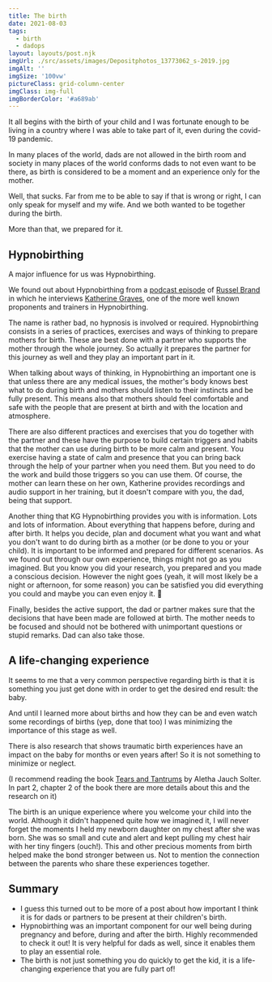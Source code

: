 ```yaml
---
title: The birth
date: 2021-08-03
tags:
  - birth
  - dadops
layout: layouts/post.njk
imgUrl: ./src/assets/images/Depositphotos_13773062_s-2019.jpg
imgAlt: ''
imgSize: '100vw'
pictureClass: grid-column-center
imgClass: img-full
imgBorderColor: '#a689ab'
---
```


It all begins with the birth of your child and I was fortunate enough to be living in a country where I was able to take part of it, even during the covid-19 pandemic.

In many places of the world, dads are not allowed in the birth room and society in many places of the world conforms dads to not even want to be there, as birth is considered to be a moment and an experience only for the mother.

Well, that sucks. Far from me to be able to say if that is wrong or right, I can only speak for myself and my wife. And we both wanted to be together during the birth.

More than that, we prepared for it. 

## Hypnobirthing

A major influence for us was Hypnobirthing.

We found out about Hypnobirthing from a [podcast episode](https://www.kghypnobirthing.com/hypnobirthing-videos/russell-brand-talks-about-kghypnobirthing/under-the-skin-podcast-birth-feminism-power.html) of [Russel Brand ](https://www.russellbrand.com/) in which he interviews [Katherine Graves](https://www.kghypnobirthing.com/), one of the more well known proponents and trainers in Hypnobirthing.

The name is rather bad, no hypnosis is involved or required. Hypnobirthing consists in a series of practices, exercises and ways of thinking to prepare mothers for birth. These are best done with a partner who supports the mother through the whole journey. So actually it prepares the partner for this journey as well and they play an important part in it.

When talking about ways of thinking, in Hypnobirthing an important one is that unless there are any medical issues, the mother's body knows best what to do during birth and mothers should listen to their instincts and be fully present. This means also that mothers should feel comfortable and safe with the people that are present at birth and with the location and atmosphere.

There are also different practices and exercises that you do together with the partner and these have the purpose to build certain triggers and habits that the mother can use during birth to be more calm and present. You exercise having a state of calm and presence that you can bring back through the help of your partner when you need them. But you need to do the work and build those triggers so you can use them. Of course, the mother can learn these on her own, Katherine provides recordings and audio support in her training, but it doesn't compare with you, the dad, being that support.

Another thing that KG Hypnobirthing provides you with is information. Lots and lots of information. About everything that happens before, during and after birth. It helps you decide, plan and document what you want and what you don't want to do during birth as a mother (or be done to you or your child). It is important to be informed and prepared for different scenarios. As we found out through our own experience, things might not go as you imagined. But you know you did your research, you prepared and you made a conscious decision. However the night goes (yeah, it will most likely be a night or afternoon, for some reason) you can be satisfied you did everything you could and maybe you can even enjoy it. 🙂

Finally, besides the active support, the dad or partner makes sure that the decisions that have been made are followed at birth. The mother needs to be focused and should not be bothered with unimportant questions or stupid remarks. Dad can also take those. 

## A life-changing experience

It seems to me that a very common perspective regarding birth is that it is something you just get done with in order to get the desired end result: the baby.

And until I learned more about births and how they can be and even watch some recordings of births (yep, done that too) I was minimizing the importance of this stage as well.

There is also research that shows traumatic birth experiences have an impact on the baby for months or even years after! So it is not something to minimize or neglect.

(I recommend reading the book [Tears and Tantrums](https://www.amazon.com/Tears-Tantrums-What-Babies-Children/dp/0961307366/) by Aletha Jauch Solter. In part 2, chapter 2 of the book there are more details about this and the research on it)

The birth is an unique experience where you welcome your child into the world. Although it didn't happened quite how we imagined it, I will never forget the moments I held my newborn daughter on my chest after she was born. She was so small and cute and alert and kept pulling my chest hair with her tiny fingers (ouch!). This and other precious moments from birth helped make the bond stronger between us. Not to mention the connection between the parents who share these experiences together.

## Summary

- I guess this turned out to be more of a post about how important I think it is for dads or partners to be present at their children's birth.
- Hypnobirthing was an important component for our well being during pregnancy and before, during and after the birth. Highly recommended to check it out! It is very helpful for dads as well, since it enables them to play an essential role.
- The birth is not just something you do quickly to get the kid, it is a life-changing experience that you are fully part of! 